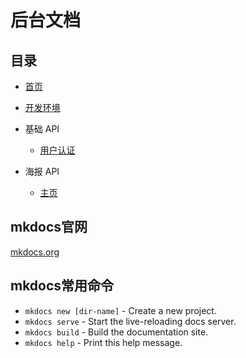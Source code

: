 # 后台文档

## 目录

* [首页](index.md)
* [开发环境](develop.md)

* 基础 API
    * [用户认证](base/auth.md)
* 海报 API
    * [主页](poster/index.md)



## mkdocs官网

[mkdocs.org](http://mkdocs.org)

## mkdocs常用命令

* `mkdocs new [dir-name]` - Create a new project.
* `mkdocs serve` - Start the live-reloading docs server.
* `mkdocs build` - Build the documentation site.
* `mkdocs help` - Print this help message.
